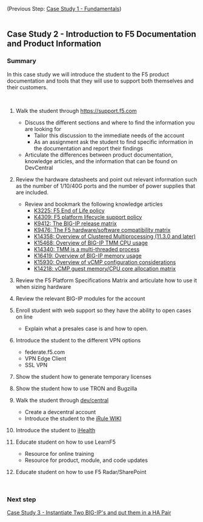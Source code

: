 (Previous Step: [Case Study 1 - Fundamentals](https://github.com/grmarxer/Onboarding/blob/master/Case_Study_1-Fundamentals.md))  
<br/>  

## Case Study 2 - Introduction to F5 Documentation and Product Information  

### Summary  

In this case study we will introduce the student to the F5 product documentation and tools that they will use to support both themselves and their customers. 

<br/>  

1.  Walk the student through https://support.f5.com  
    - Discuss the different sections and where to find the information you are looking for  
        - Tailor this discussion to the immediate needs of the account
        - As an assignment ask the student to find specific information in the documentation and report their findings  
    - Articulate the differences between product documentation, knowledge articles, and the information that can be found on DevCentral  

2. Review the hardware datasheets and point out relevant information such as the number of 1/10/40G ports and the number of power supplies that are included.  
    - Review and bookmark the following knowledge articles 
        - [K3225: F5 End of Life policy](https://support.f5.com/csp/article/K3225) 
        - [K4309: F5 platform lifecycle support policy](https://support.f5.com/csp/article/K4309)  
        - [K9412: The BIG-IP release matrix](https://support.f5.com/csp/article/K9412)  
        - [K9476: The F5 hardware/software compatibility matrix](https://support.f5.com/csp/article/K9476)  
        - [K14358: Overview of Clustered Multiprocessing (11.3.0 and later)](https://support.f5.com/csp/article/K14358)  
        - [K15468: Overview of BIG-IP TMM CPU usage](https://support.f5.com/csp/article/K15468)  
        - [K14340: TMM is a multi-threaded process](https://support.f5.com/csp/article/K14340)  
        - [K16419: Overview of BIG-IP memory usage](https://support.f5.com/csp/article/K16419)   
        - [K15930: Overview of vCMP configuration considerations](https://support.f5.com/csp/article/K15930)
        - [K14218: vCMP guest memory/CPU core allocation matrix](https://support.f5.com/csp/article/K14218)  

3. Review the F5 Platform Specifications Matrix and articulate how to use it when sizing hardware  

4. Review the relevant BIG-IP modules for the account  

5. Enroll student with web support so they have the ability to open cases on line
    - Explain what a presales case is and how to open.  

6. Introduce the student to the different VPN options  
    - federate.f5.com  
    - VPN Edge Client  
    - SSL VPN  

7.  Show the student how to generate temporary licenses  

8.  Show the student how to use TRON and Bugzilla

9.  Walk the student through [dev/central](https://devcentral.f5.com)  
    - Create a devcentral account  
    - Introduce the student to the [iRule WIKI](https://clouddocs.f5.com/api/irules/)  

10. Introduce the student to [iHealth](https://ihealth.f5.com/)  

11. Educate student on how to use LearnF5  
    -	Resource for online training  
    -	Resource for product, module, and code updates  

12.  Educate student on how to use F5 Radar/SharePoint  

    
<br/>  

### Next step  

[Case Study 3 - Instantiate Two BIG-IP's and put them in a HA Pair](https://github.com/grmarxer/Onboarding/blob/master/Case_Study_3-BIG-IP_HA_Pair.md)  